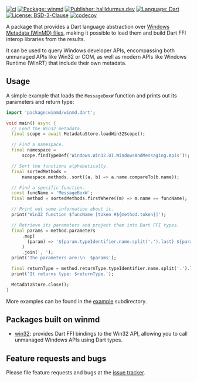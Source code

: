 [![ci][ci_badge]][ci_link]
[![Package: winmd][package_badge]][package_link]
[![Publisher: halildurmus.dev][publisher_badge]][publisher_link]
[![Language: Dart][language_badge]][language_link]
[![License: BSD-3-Clause][license_badge]][license_link]
[![codecov][codecov_badge_link]][codecov_link]

A package that provides a Dart language abstraction over
[Windows Metadata (WinMD) files][windows_metadata_files_link], making it
possible to load them and build Dart FFI interop libraries from the results.

It can be used to query Windows developer APIs, encompassing both unmanaged
APIs like Win32 or COM, as well as modern APIs like Windows Runtime (WinRT) that
include their own metadata.

## Usage

A simple example that loads the `MessageBoxW` function and prints out its
parameters and return type:

```dart
import 'package:winmd/winmd.dart';

void main() async {
  // Load the Win32 metadata.
  final scope = await MetadataStore.loadWin32Scope();

  // Find a namespace.
  final namespace =
      scope.findTypeDef('Windows.Win32.UI.WindowsAndMessaging.Apis')!;

  // Sort the functions alphabetically.
  final sortedMethods =
      namespace.methods..sort((a, b) => a.name.compareTo(b.name));

  // Find a specific function.
  const funcName = 'MessageBoxW';
  final method = sortedMethods.firstWhere((m) => m.name == funcName);

  // Print out some information about it.
  print('Win32 function $funcName [token #${method.token}]');

  // Retrieve its parameters and project them into Dart FFI types.
  final params = method.parameters
      .map(
        (param) => '${param.typeIdentifier.name.split('.').last} ${param.name}',
      )
      .join(', ');
  print('The parameters are:\n  $params');

  final returnType = method.returnType.typeIdentifier.name.split('.').last;
  print('It returns type: $returnType.');

  MetadataStore.close();
}
```

More examples can be found in the [example] subdirectory.

## Packages built on winmd

- [win32][win32_package_link]: provides Dart FFI bindings to the Win32 API,
  allowing you to call unmanaged Windows APIs using Dart types.

## Feature requests and bugs

Please file feature requests and bugs at the
[issue tracker][issue_tracker_link].

[ci_badge]: https://github.com/halildurmus/winmd/actions/workflows/winmd.yml/badge.svg
[ci_link]: https://github.com/halildurmus/winmd/actions/workflows/winmd.yml
[codecov_badge_link]: https://codecov.io/gh/halildurmus/winmd/branch/main/graph/badge.svg?token=1ouz1Jr9nW
[codecov_link]: https://codecov.io/gh/halildurmus/winmd
[example]: https://github.com/halildurmus/winmd/tree/main/example
[issue_tracker_link]: https://github.com/halildurmus/winmd/issues
[language_badge]: https://img.shields.io/badge/language-Dart-blue.svg
[language_link]: https://dart.dev
[license_badge]: https://img.shields.io/github/license/halildurmus/winmd?color=blue
[license_link]: https://opensource.org/licenses/BSD-3-Clause
[package_badge]: https://img.shields.io/pub/v/winmd.svg
[package_link]: https://pub.dev/packages/winmd
[publisher_badge]: https://img.shields.io/pub/publisher/winmd.svg
[publisher_link]: https://pub.dev/publishers/halildurmus.dev
[win32_package_link]: https://pub.dev/packages/win32
[windows_metadata_files_link]: https://learn.microsoft.com/uwp/winrt-cref/winmd-files
